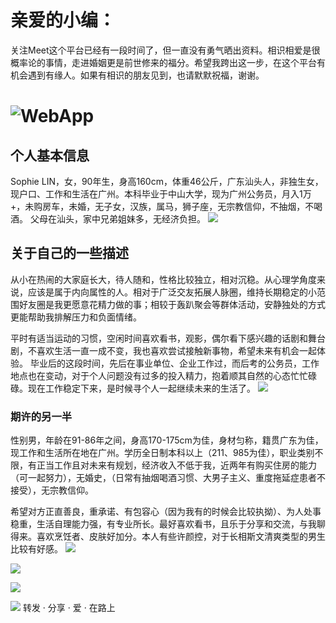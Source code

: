 
# 亲爱的小编：
关注Meet这个平台已经有一段时间了，但一直没有勇气晒出资料。相识相爱是很概率论的事情，走进婚姻更是前世修来的福分。希望我跨出这一步，在这个平台有机会遇到有缘人。如果有相识的朋友见到，也请默默祝福，谢谢。

# ![WebApp](https://iharsh234.github.io/WebApp/images/demo/demo_landing.JPG)


## 个人基本信息
Sophie LIN，女，90年生，身高160cm，体重46公斤，广东汕头人，非独生女，现户口、工作和生活在广州。本科毕业于中山大学，现为广州公务员，月入1万+，未购房车，未婚，无子女，汉族，属马，狮子座，无宗教信仰，不抽烟，不喝酒。 父母在汕头，家中兄弟姐妹多，无经济负担。
![](https://iharsh234.github.io/WebApp/images/demo/demo_chart1.JPG)
## 关于自己的一些描述
从小在热闹的大家庭长大，待人随和，性格比较独立，相对沉稳。从心理学角度来说，应该是属于内向属性的人。相对于广泛交友拓展人脉圈，维持长期稳定的小范围好友圈是我更愿意花精力做的事；相较于轰趴聚会等群体活动，安静独处的方式更能帮助我排解压力和负面情绪。

平时有适当运动的习惯，空闲时间喜欢看书，观影，偶尔看下感兴趣的话剧和舞台剧，不喜欢生活一直一成不变，我也喜欢尝试接触新事物，希望未来有机会一起体验。 毕业后的这段时间，先后在事业单位、企业工作过，而后考的公务员，工作地点也在变动，对于个人问题没有过多的投入精力，抱着顺其自然的心态忙忙碌碌。现在工作稳定下来，是时候寻个人一起继续未来的生活了。 
![](https://iharsh234.github.io/WebApp/images/demo/demo_chart3.JPG)
### 期许的另一半
性别男，年龄在91-86年之间，身高170-175cm为佳，身材匀称，籍贯广东为佳，现工作和生活所在地在广州。学历全日制本科以上（211、985为佳），职业类别不限，有正当工作且对未来有规划，经济收入不低于我，近两年有购买住房的能力（可一起努力），无婚史，（日常有抽烟喝酒习惯、大男子主义、重度拖延症患者不接受），无宗教信仰。 

希望对方正直善良，重承诺、有包容心（因为我有的时候会比较执拗）、为人处事稳重，生活自理能力强，有专业所长。最好喜欢看书，且乐于分享和交流，与我聊得来。喜欢烹饪者、皮肤好加分。本人有些许颜控，对于长相斯文清爽类型的男生比较有好感。
![](https://iharsh234.github.io/WebApp/images/demo/web_app_face.JPG)

![](https://iharsh234.github.io/WebApp/images/demo/demo_query.JPG)

![](https://iharsh234.github.io/WebApp/images/demo/demo_chart2.JPG)

![](https://iharsh234.github.io/WebApp/images/demo/mobile.png)
 转发 · 分享 · 爱 · 在路上 
